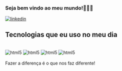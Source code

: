 ### Seja bem vindo ao meu mundo!🎃👻✅
[![linkedin](https://img.shields.io/badge/LinkedIn-0077B5?style=for-the-badge&logo=linkedin&logoColor=white)](https://www.linkedin.com/in/robert-roger-46542a280/)

## Tecnologias que eu uso no meu dia
<div style="display: inline_block"><br>
    <img align="center" alt="html5" src="https://img.shields.io/badge/HTML5-E34F26?style=for-the-badge&logo=html5&logoColor=white" />
       <img align="center" alt="html5" src="https://img.shields.io/badge/CSS3-1572B6?style=for-the-badge&logo=css3&logoColor=white" />
    <img align="center" alt="html5" src="https://img.shields.io/badge/JavaScript-F7DF1E?style=for-the-badge&logo=javascript&logoColor=black" />
    <img align="center" alt="html5" src="https://img.shields.io/badge/Python-14354C?style=for-the-badge&logo=python&logoColor=white" />

</div>
<br/>
Fazer a diferença é o que nos faz diferente!
